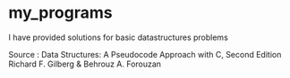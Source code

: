 # my_programs

I have provided solutions for basic datastructures problems

Source :
Data Structures: A Pseudocode Approach with C,
Second Edition
Richard F. Gilberg & Behrouz A. Forouzan
